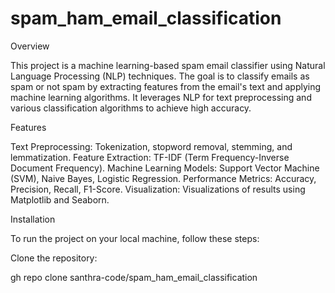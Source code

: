 # spam_ham_email_classification

Overview

This project is a machine learning-based spam email classifier using Natural Language Processing (NLP) techniques. The goal is to classify emails as spam or not spam by extracting features from the email's text and applying machine learning algorithms. It leverages NLP for text preprocessing and various classification algorithms to achieve high accuracy.

Features

Text Preprocessing: Tokenization, stopword removal, stemming, and lemmatization.
Feature Extraction: TF-IDF (Term Frequency-Inverse Document Frequency).
Machine Learning Models: Support Vector Machine (SVM), Naive Bayes, Logistic Regression.
Performance Metrics: Accuracy, Precision, Recall, F1-Score.
Visualization: Visualizations of results using Matplotlib and Seaborn.


Installation

To run the project on your local machine, follow these steps:

Clone the repository:

gh repo clone santhra-code/spam_ham_email_classification
